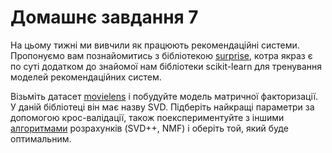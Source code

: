 # Домашнє завдання 7


На цьому тижні ми вивчили як працюють рекомендаційні системи. Пропонуємо вам познайомитись з бібліотекою [surprise](https://surpriselib.com/), котра якраз є по суті додатком до знайомої нам бібліотеки scikit-learn для тренування моделей рекомендаційних систем.


Візьміть датасет [movielens](https://surprise.readthedocs.io/en/stable/dataset.html) і побудуйте модель матричної факторизації. У даній бібліотеці він має назву SVD. Підберіть найкращі параметри за допомогою крос-валідації, також поекспериментуйте з іншими [алгоритмами](https://surprise.readthedocs.io/en/stable/prediction_algorithms_package.html) розрахунків (SVD++, NMF) і оберіть той, який буде оптимальним.


